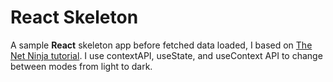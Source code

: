 # React Skeleton

A sample **React** skeleton app before fetched data loaded, I based on [The Net Ninja tutorial](https://www.youtube.com/playlist?list=PL4cUxeGkcC9i6bZhMuAzQpC6YgLmB4k4-). I use contextAPI, useState, and useContext API to change between modes from light to dark.
